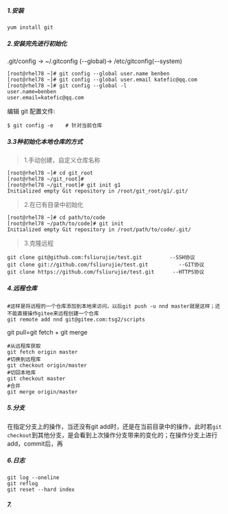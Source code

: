 ##### 1.安装

```shell
yum install git
```

##### 2.安装完先进行初始化

.git/config -> ~/.gitconfig (--global)-> /etc/gitconfig(--system)

```shell
[root@rhel78 ~]# git config --global user.name benben
[root@rhel78 ~]# git config --global user.email katefic@qq.com
[root@rhel78 ~]# git config --global -l
user.name=benben
user.email=katefic@qq.com
```

编辑 git 配置文件:

```
$ git config -e    # 针对当前仓库 
```



##### 3.3种初始化本地仓库的方式

> 1.手动创建，自定义仓库名称

```shell
[root@rhel78 ~]# cd git_root
[root@rhel78 ~/git_root]# 
[root@rhel78 ~/git_root]# git init g1
Initialized empty Git repository in /root/git_root/g1/.git/
```

> 2.在已有目录中初始化

```shell
[root@rhel78 ~]# cd path/to/code 
[root@rhel78 ~/path/to/code]# git init
Initialized empty Git repository in /root/path/to/code/.git/
```

> 3.克隆远程

```
git clone git@github.com:fsliurujie/test.git         --SSH协议
git clone git://github.com/fsliurujie/test.git          --GIT协议
git clone https://github.com/fsliurujie/test.git      --HTTPS协议
```

##### 4.远程仓库

```shell
#这样是将远程的一个仓库添加到本地来访问，以后git push -u nnd master就是这样；还不能直接操作gitee来远程创建一个仓库
git remote add nnd git@gitee.com:tsg2/scripts
```

git pull=git fetch + git merge

```shell
#从远程库获取
git fetch origin master
#切换到远程库
git checkout origin/master
#切回本地库
git checkout master
#合并
git merge origin/master
```







##### 5.分支

在指定分支上的操作，当还没有git add时，还是在当前目录中的操作，此时若`git checkout`到其他分支，是会看到上次操作分支带来的变化的；在操作分支上进行add，commit后，再

##### 6.日志

```shell
git log --oneline
git reflog
git reset --hard index
```

##### 7.